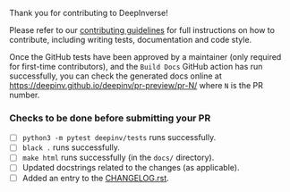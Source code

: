 
Thank you for contributing to DeepInverse!

Please refer to our [contributing guidelines](https://deepinv.github.io/deepinv/contributing.html) for full instructions on how to contribute, including writing tests, documentation and code style.

Once the GitHub tests have been approved by a maintainer (only required for first-time contributors), and the `Build Docs` GitHub action
has run successfully, you can check the generated docs online at https://deepinv.github.io/deepinv/pr-preview/pr-N/ where `N` is the PR number.

### Checks to be done before submitting your PR

- [ ] `python3 -m pytest deepinv/tests` runs successfully.
- [ ] `black .` runs successfully.
- [ ] `make html` runs successfully (in the `docs/` directory).
- [ ] Updated docstrings related to the changes (as applicable).
- [ ] Added an entry to the [CHANGELOG.rst](../CHANGELOG.rst).
